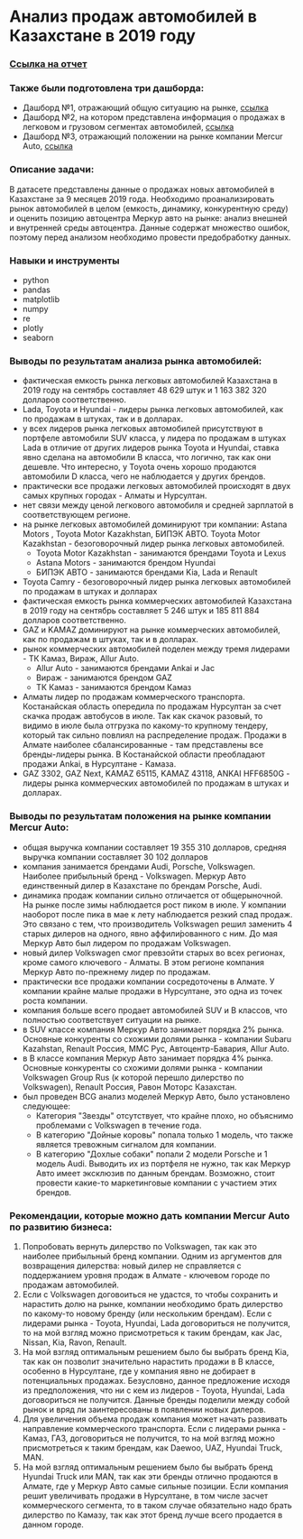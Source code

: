 # Анализ продаж автомобилей в Казахстане в 2019 году
### [Ссылка на отчет](https://github.com/Alex63685/Analysis-of-car-sales-in-Kazahstan/blob/main/Project_Auto_sales_for_portfolio.ipynb)
### Также были подготовлена три дашборда:
 - Дашборд №1, отражающий общую ситуацию на рынке, [ссылка](https://public.tableau.com/app/profile/aleksei.pirozhkov/viz/Sales_auto_KZ/Dashboard1?publish=yes)
 - Дашборд №2, на котором представлена информация о продажах в легковом и грузовом сегментах автомобилей, [ссылка](https://public.tableau.com/app/profile/aleksei.pirozhkov/viz/Sales_auto_KZ/Dashboard2?publish=yes)
 - Дашборд №3, отражающий положении на рынке компании Mercur Auto, [ссылка](https://public.tableau.com/app/profile/aleksei.pirozhkov/viz/Sales_auto_KZ/Dashboard3?publish=yes)
### Описание задачи:
В датасете представлены данные о продажах новых автомобилей в Казахстане за 9 месяцев 2019 года. Необходимо проанализировать рынок автомобилей в целом (емкость, динамику, конкурентную среду) и оценить позицию автоцентра Меркур авто на рынке: анализ внешней и внутренней среды автоцентра. Данные содержат множество ошибок, поэтому перед анализом необходимо провести предобработку данных.

### Навыки и инструменты
- python
- pandas
- matplotlib
- numpy
- re
- plotly
- seaborn

### Выводы по результатам анализа рынка автомобилей:
- фактическая емкость рынка легковых автомобилей Казахстана в 2019 году на сентябрь составляет 48 629 штук и 1 163 382 320 долларов соответственно.
- Lada, Toyota и Hyundai - лидеры рынка легковых автомобилей, как по продажам в штуках, так и в долларах.
- у всех лидеров рынка легковых автомобилей присутствуют в портфеле автомобили SUV класса, у лидера по продажам в штуках Lada в отличие от других лидеров рынка Toyota и Hyundai, ставка явно сделана на автомобили B класса, что логично, так как они дешевле. Что интересно, у Toyota очень хорошо продаются автомобили D класса, чего не наблюдается у других брендов.
- практически все продажи легковых автомобилей происходят в двух самых крупных городах - Алматы и Нурсултан.
- нет связи между ценой легкового автомобиля и средней зарплатой в соответствующем регионе.
- на рынке легковых автомобилей доминируют три компании: Astana Motors , Toyota Motor Kazakhstan, БИПЭК АВТО. Toyota Motor Kazakhstan - безоговорочный лидер рынка легковых автомобилей.
    - Toyota Motor Kazakhstan - занимаются брендами Toyota и Lexus
    - Astana Motors - занимаются брендом Hyundai
    - БИПЭК АВТО - занимаются брендами Kia, Lada и Renault
- Toyota Camry - безоговорочный лидер рынка легковых автомобилей по продажам в штуках и долларах
- фактическая емкость рынка коммерческих автомобилей Казахстана в 2019 году на сентябрь составляет 5 246 штук и 185 811 884 долларов соответственно.
- GAZ и KAMAZ доминируют на рынке коммерческих автомобилей, как по продажам в штуках, так и в долларах.
- рынок коммерческих автомобилей поделен между тремя лидерами - ТК Камаз, Вираж, Allur Auto.
     - Allur Auto - занимаются брендами Ankai и Jac
     - Вираж - занимаются брендом GAZ
     - ТК Камаз - занимаются брендом Камаз
- Алматы лидер по продажам коммерческого транспорта. Костанайская область опередила по продажам Нурсултан за счет скачка продаж автобусов в июле. Так как скачок разовый, то видимо в июле была отгрузка по какому-то крупному тендеру, который так сильно повлиял на распределение продаж. Продажи в Алмате наиболее сбалансированные - там представлены все бренды-лидеры рынка. В Костанайской области преобладают продажи Ankai, в Нурсултане - Камаза.
- GAZ 3302, GAZ Next, KAMAZ 65115, KAMAZ 43118, ANKAI HFF6850G - лидеры рынка коммерческих автомобилей по продажам в штуках и долларах.
### Выводы по результатам положения на рынке компании Mercur Auto:
- общая выручка компании составляет 19 355 310 долларов, средняя выручка компании составляет 30 102 долларов
- компания занимается брендами Audi, Porsche, Volkswagen. Наиболее прибыльный бренд - Volkswagen. Меркур Авто единственный дилер в Казахстане по брендам Porsche, Audi.
- динамика продаж компании сильно отличается от общерыночной. На рынке после зимы наблюдается рост пиком в июле. У компании наоборот после пика в мае к лету наблюдается резкий спад продаж. Это связано с тем, что производитель Volkswagen решил заменить 4 старых дилеров на одного, явно аффили́рованного с ним. До мая Меркур Авто был лидером по продажам Volkswagen.
- новый дилер Volkswagen смог превзойти старых во всех регионах, кроме самого ключевого - Алматы. В этом регионе компания Меркур Авто по-прежнему лидер по продажам.
- практически все продажи компании сосредоточены в Алмате. У компании крайне малые продажи в Нурсултане, это одна из точек роста компании.
- компания больше всего продает автомобилей SUV и B классов, что полностью соответствует ситуации на рынке.
- в SUV классе компания Меркур Авто занимает порядка 2% рынка. Основные конкуренты со схожими долями рынка - компании Subaru Kazahstan, Renault Россия, ММС Рус, Автоцентр-Бавария, Allur Auto.
- в В классе компания Меркур Авто занимает порядка 4% рынка. Основные конкуренты со схожими долями рынка - компании Volkswagen Group Rus (к которой перешло дилерство по Volkswagen), Renault Россия, Равон Моторс Казахстан.
- был проведен BCG анализ моделей Меркур Авто, было установлено следующее:
    - Категория "Звезды" отсутствует, что крайне плохо, но объяснимо проблемами с Volkswagen в течение года.
    - В категорию "Дойные коровы" попала только 1 модель, что также является тревожным сигналом для компании.
    - В категорию "Дохлые собаки" попали 2 модели Porsche и 1 модель Audi. Выводить их из портфеля не нужно, так как Меркур Авто имеет эксклюзив по данным брендам. Возможно, стоит провести какие-то маркетинговые компании с участием этих брендов.
### Рекомендации, которые можно дать компании Mercur Auto по развитию бизнеса:
1. Попробовать вернуть дилерство по Volkswagen, так как это наиболее прибыльный бренд компании. Одним из аргументов для возвращения дилерства: новый дилер не справляется с поддержанием уровня продаж в Алмате - ключевом городе по продажам автомобилей.
2. Если с Volkswagen договоиться не удастся, то чтобы сохранить и нарастить долю на рынке, компании необходимо брать дилерство по какому-то новому бренду (или нескольким брендам). Если с лидерами рынка - Toyota, Hyundai, Lada договориться не получится, то на мой взгляд можно присмотреться к таким брендам, как Jac, Nissan, Kia, Ravon, Renault.
3. На мой взгляд оптимальным решением было бы выбрать бренд Kia, так как он позволит значительно нарастить продажи в В классе, особенно в Нурсултане, где у компания явно не добирает в потенциальных продажах. Безусловно, данное предложение исходя из предположения, что ни с кем из лидеров - Toyota, Hyundai, Lada договориться не получится. Данные бренды поделили между собой рынок и вряд ли заинтересованы в появлении новых дилеров.
4. Для увеличения объема продаж компания может начать развивать направление коммерческого транспорта. Если с лидерами рынка - Камаз, ГАЗ, договориться не получится, то на мой взгляд можно присмотреться к таким брендам, как Daewoo, UAZ, Hyundai Truck, MAN.
5. На мой взгляд оптимальным решением было бы выбрать бренд Hyundai Truck или MAN, так как эти бренды отлично продаются в Алмате, где у Меркур Авто самые сильные позиции. Если компания решит увеличивать продажи в Нурсултане, в том числе засчет коммерческого сегмента, то в таком случае обязательно надо брать дилерство по Камазу, так как этот бренд лучше всего продается в данном городе.

